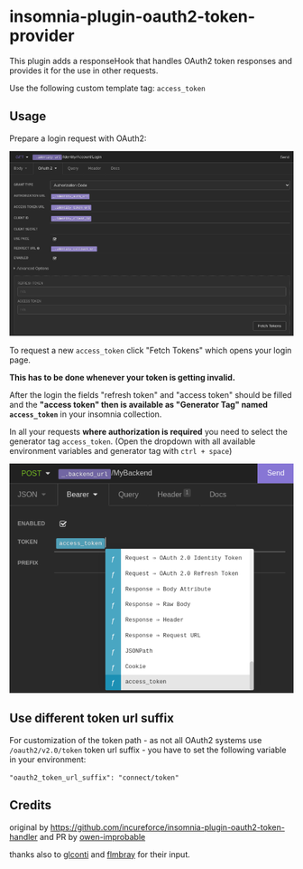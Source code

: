 # insomnia-plugin-oauth2-token-provider

This plugin adds a responseHook that handles OAuth2 token responses and provides it for the use in other requests.

Use the following custom template tag: `access_token`

## Usage

Prepare a login request with OAuth2:

![login-request](/images/login-request.png)

To request a new `access_token` click "Fetch Tokens" which opens your login page. 

**This has to be done whenever your token is getting invalid.**

After the login the fields "refresh token" and "access token" should be filled and the **"access token" then is available as "Generator Tag" named `access_token`** in your insomnia collection.

In all your requests **where authorization is required** you need to select the generator tag `access_token`.
(Open the dropdown with all available environment variables and generator tag with `ctrl + space`)

![access_token example](/images/access_token-example.png)

## Use different token url suffix

For customization of the token path - as not all OAuth2 systems use `/oauth2/v2.0/token` token url suffix - you have to set the following variable in your environment:

`"oauth2_token_url_suffix": "connect/token"`

## Credits

original by https://github.com/incureforce/insomnia-plugin-oauth2-token-handler and PR by [owen-improbable](https://github.com/owen-improbable)

thanks also to [glconti](https://github.com/glconti) and [flmbray](https://github.com/flmbray) for their input.